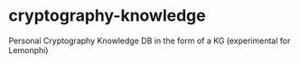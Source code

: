 # cryptography-knowledge
Personal Cryptography Knowledge DB in the form of a KG (experimental for Lemonphi)

